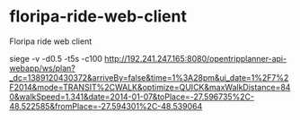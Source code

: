 floripa-ride-web-client
=======================

Floripa ride web client

siege -v -d0.5 -t5s -c100 http://192.241.247.165:8080/opentripplanner-api-webapp/ws/plan?_dc=1389120430372&arriveBy=false&time=1%3A28pm&ui_date=1%2F7%2F2014&mode=TRANSIT%2CWALK&optimize=QUICK&maxWalkDistance=840&walkSpeed=1.341&date=2014-01-07&toPlace=-27.596735%2C-48.522585&fromPlace=-27.594301%2C-48.539064